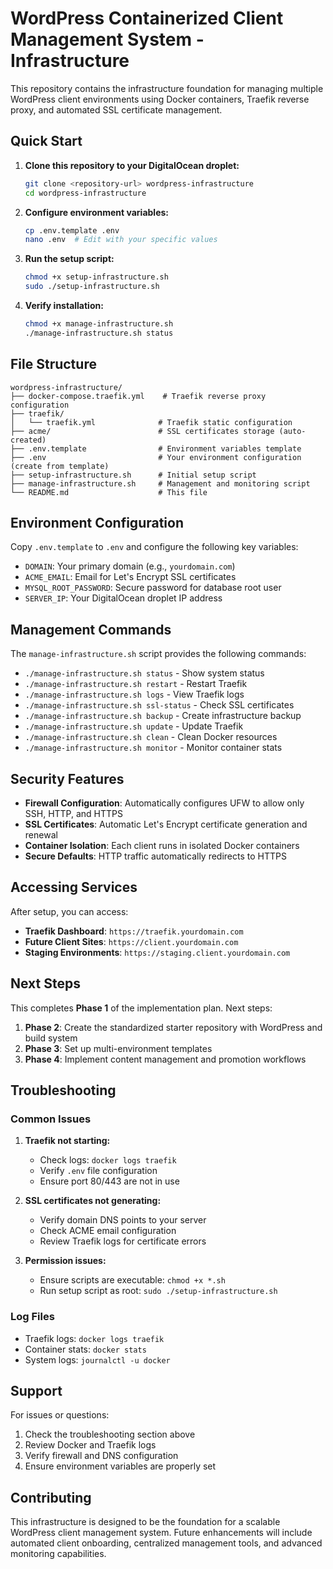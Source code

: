 # WordPress Containerized Client Management System - Infrastructure

This repository contains the infrastructure foundation for managing multiple WordPress client environments using Docker containers, Traefik reverse proxy, and automated SSL certificate management.

## Quick Start

1. **Clone this repository to your DigitalOcean droplet:**
   ```bash
   git clone <repository-url> wordpress-infrastructure
   cd wordpress-infrastructure
   ```

2. **Configure environment variables:**
   ```bash
   cp .env.template .env
   nano .env  # Edit with your specific values
   ```

3. **Run the setup script:**
   ```bash
   chmod +x setup-infrastructure.sh
   sudo ./setup-infrastructure.sh
   ```

4. **Verify installation:**
   ```bash
   chmod +x manage-infrastructure.sh
   ./manage-infrastructure.sh status
   ```

## File Structure

```
wordpress-infrastructure/
├── docker-compose.traefik.yml    # Traefik reverse proxy configuration
├── traefik/
│   └── traefik.yml              # Traefik static configuration
├── acme/                        # SSL certificates storage (auto-created)
├── .env.template                # Environment variables template
├── .env                         # Your environment configuration (create from template)
├── setup-infrastructure.sh      # Initial setup script
├── manage-infrastructure.sh     # Management and monitoring script
└── README.md                    # This file
```

## Environment Configuration

Copy `.env.template` to `.env` and configure the following key variables:

- `DOMAIN`: Your primary domain (e.g., `yourdomain.com`)
- `ACME_EMAIL`: Email for Let's Encrypt SSL certificates
- `MYSQL_ROOT_PASSWORD`: Secure password for database root user
- `SERVER_IP`: Your DigitalOcean droplet IP address

## Management Commands

The `manage-infrastructure.sh` script provides the following commands:

- `./manage-infrastructure.sh status` - Show system status
- `./manage-infrastructure.sh restart` - Restart Traefik
- `./manage-infrastructure.sh logs` - View Traefik logs
- `./manage-infrastructure.sh ssl-status` - Check SSL certificates
- `./manage-infrastructure.sh backup` - Create infrastructure backup
- `./manage-infrastructure.sh update` - Update Traefik
- `./manage-infrastructure.sh clean` - Clean Docker resources
- `./manage-infrastructure.sh monitor` - Monitor container stats

## Security Features

- **Firewall Configuration**: Automatically configures UFW to allow only SSH, HTTP, and HTTPS
- **SSL Certificates**: Automatic Let's Encrypt certificate generation and renewal
- **Container Isolation**: Each client runs in isolated Docker containers
- **Secure Defaults**: HTTP traffic automatically redirects to HTTPS

## Accessing Services

After setup, you can access:

- **Traefik Dashboard**: `https://traefik.yourdomain.com`
- **Future Client Sites**: `https://client.yourdomain.com`
- **Staging Environments**: `https://staging.client.yourdomain.com`

## Next Steps

This completes **Phase 1** of the implementation plan. Next steps:

1. **Phase 2**: Create the standardized starter repository with WordPress and build system
2. **Phase 3**: Set up multi-environment templates
3. **Phase 4**: Implement content management and promotion workflows

## Troubleshooting

### Common Issues

1. **Traefik not starting:**
   - Check logs: `docker logs traefik`
   - Verify `.env` file configuration
   - Ensure port 80/443 are not in use

2. **SSL certificates not generating:**
   - Verify domain DNS points to your server
   - Check ACME email configuration
   - Review Traefik logs for certificate errors

3. **Permission issues:**
   - Ensure scripts are executable: `chmod +x *.sh`
   - Run setup script as root: `sudo ./setup-infrastructure.sh`

### Log Files

- Traefik logs: `docker logs traefik`
- Container stats: `docker stats`
- System logs: `journalctl -u docker`

## Support

For issues or questions:

1. Check the troubleshooting section above
2. Review Docker and Traefik logs
3. Verify firewall and DNS configuration
4. Ensure environment variables are properly set

## Contributing

This infrastructure is designed to be the foundation for a scalable WordPress client management system. Future enhancements will include automated client onboarding, centralized management tools, and advanced monitoring capabilities.